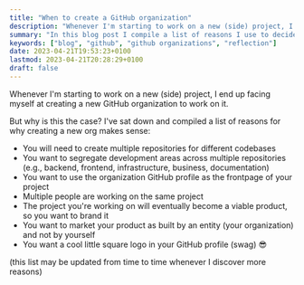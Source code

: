 ```yaml
---
title: "When to create a GitHub organization"
description: "Whenever I'm starting to work on a new (side) project, I end up facing myself at creating a new GitHub organization to work on it. But why is this the case? I've sat down and compiled a list of reasons for why creating a new org makes sense"
summary: "In this blog post I compile a list of reasons I use to decided when I should create a new GitHub organization for a new project."
keywords: ["blog", "github", "github organizations", "reflection"]
date: 2023-04-21T19:53:23+0100
lastmod: 2023-04-21T20:28:29+0100
draft: false
---
```



Whenever I'm starting to work on a new (side) project, I end up facing myself at creating a new GitHub organization to work on it.

But why is this the case? I've sat down and compiled a list of reasons for why creating a new org makes sense:

- You will need to create multiple repositories for different codebases
- You want to segregate development areas across multiple repositories (e.g., backend, frontend, infrastructure, business, documentation)
- You want to use the organization GitHub profile as the frontpage of your project
- Multiple people are working on the same project
- The project you're working on will eventually become a viable product, so you want to brand it
- You want to market your product as built by an entity (your organization) and not by yourself
- You want a cool little square logo in your GitHub profile (swag) 😎

(this list may be updated from time to time whenever I discover more reasons)
